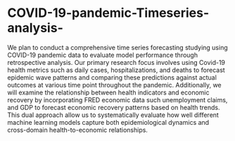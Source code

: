 # COVID-19-pandemic-Timeseries-analysis-
We plan to conduct a comprehensive time series forecasting studying using COVID-19 pandemic data to evaluate model performance through retrospective analysis. Our primary research focus involves using Covid-19 health metrics such as daily cases, hospitalizations, and deaths to forecast epidemic wave patterns and comparing these predictions against actual outcomes at various time point throughout the pandemic. Additionally, we will examine the relationship between health indicators and economic recovery by incorporating FRED economic data such unemployment claims, and GDP to forecast economic recovery patterns based on health trends. This dual approach allow us to systematically evaluate how well different machine learning models capture both epidemiological dynamics and cross-domain health-to-economic relationships.

